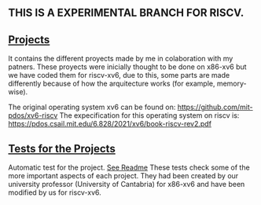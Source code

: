 ## THIS IS A EXPERIMENTAL BRANCH FOR RISCV.

## [Projects](Projects)

It contains the different proyects made by me in colaboration with my patners. These proyects were inicially thought to be done on x86-xv6 but we have coded them for riscv-xv6,
due to this, some parts are made differently because of how the arquitecture works (for example, memory-wise).

The original operating system xv6 can be found on: https://github.com/mit-pdos/xv6-riscv
The expecification for this operating system on riscv is: https://pdos.csail.mit.edu/6.828/2021/xv6/book-riscv-rev2.pdf

## [Tests for the Projects](Tests)

Automatic test for the project. [See Readme](Tests/README)
These tests check some of the more important aspects of each project. They had been created by our university professor (University of Cantabria) for x86-xv6 and have been modified by us for riscv-xv6.

